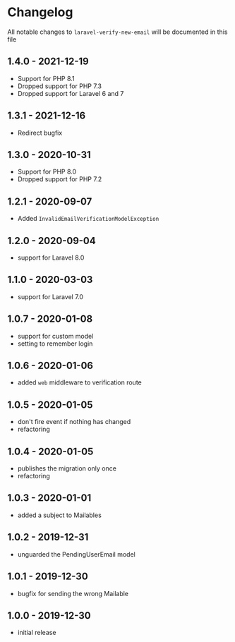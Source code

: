 # Changelog

All notable changes to `laravel-verify-new-email` will be documented in this file

## 1.4.0 - 2021-12-19

- Support for PHP 8.1
- Dropped support for PHP 7.3
- Dropped support for Laravel 6 and 7

## 1.3.1 - 2021-12-16

- Redirect bugfix

## 1.3.0 - 2020-10-31

- Support for PHP 8.0
- Dropped support for PHP 7.2

## 1.2.1 - 2020-09-07

- Added `InvalidEmailVerificationModelException`

## 1.2.0 - 2020-09-04

- support for Laravel 8.0

## 1.1.0 - 2020-03-03

- support for Laravel 7.0

## 1.0.7 - 2020-01-08

- support for custom model
- setting to remember login

## 1.0.6 - 2020-01-06

- added `web` middleware to verification route

## 1.0.5 - 2020-01-05

- don't fire event if nothing has changed
- refactoring

## 1.0.4 - 2020-01-05

- publishes the migration only once
- refactoring

## 1.0.3 - 2020-01-01

- added a subject to Mailables

## 1.0.2 - 2019-12-31

- unguarded the PendingUserEmail model

## 1.0.1 - 2019-12-30

- bugfix for sending the wrong Mailable

## 1.0.0 - 2019-12-30

- initial release
